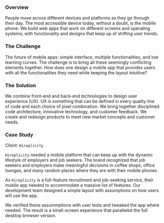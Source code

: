 ### Overview

People move across different devices and platforms as they go through their day. The most accessible device today, without a doubt, is the mobile phone. We build web apps that work on different screens and operating systems; with functionality and designs that keep up of shifting user trends.


### The Challenge

The future of mobile apps: simple interface, multiple functionalities, and low learning curves. The challenge is to bring all these seemingly conflicting elements together. How does one design a mobile app that provides users with all the functionalities they need while keeping the layout intuitive?


### The Solution

We combine front-end and back-end technologies to design user experience (UX). UX is something that can be defined in every quality line of code and each choice of pixel combination. We bring together disciplined code architecture, innovative technology, and customer feedback. We create and redesign products to meet new market concepts and customer needs.

### Case Study

Client: `Hireplicity`

`Hireplicity` needed a mobile platform that can keep up with the dynamic lifestyle of employers and job seekers. The brand recognized that job seekers and employers make meaningful decisions in coffee shops, office lounges, and many random places where they are with their mobile phones.

As `Hireplicity` is a full-feature recruitment and job-seeking service, their mobile app needed to accommodate a massive list of features. Our development team designed a simple layout with assumptions on how users will use the app.

We verified these assummptions with user tests and tweaked the app where needed. The result is a small-screen experience that paralleled the full desktop browser version. 
